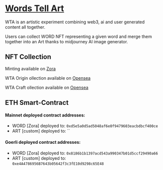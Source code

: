 # [Words Tell Art](https://www.wordstell.art/)

WTA is an artistic experiment combining web3, ai and user generated content all together.

Users can collect WORD NFT representing a given word and merge them together into an Art thanks to midjourney AI image generator.

## NFT Collection

Minting available on [Zora](https://zora.co/collections/0xd5e5a0d5ad5048af6e0f9479603eacbdbcf400ce)

WTA Origin ollection available on [Opensea](https://opensea.io/collection/words-tell-art-origin)

WTA Craft ollection available on [Opensea](https://opensea.io/collection/words-tell-art-craft)


## ETH Smart-Contract
#### Mainnet deployed contract addresses:
- WORD [Zora] deployed to: `0xd5e5a0d5ad5048af6e0f9479603eacbdbcf400ce`
- ART [custom] deployed to: ``
#### Goerli deployed contract addresses:
- WORD [Zora] deployed to: `0x8186b1b1397acd543a990347b01d5ccf29490a66`
- ART [custom] deployed to: `0xe4A4786956B7643b05642f3c3fE10d9298c65E48`
